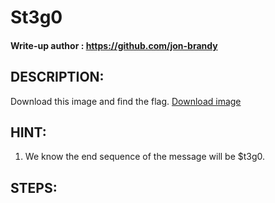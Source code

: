 # St3g0
#### Write-up author : https://github.com/jon-brandy
## DESCRIPTION:
Download this image and find the flag.
[Download image]()
## HINT:
1. We know the end sequence of the message will be $t3g0.
## STEPS:

